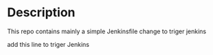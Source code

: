 # Description

This repo contains mainly a simple Jenkinsfile
change to triger jenkins

add this line to triger Jenkins
